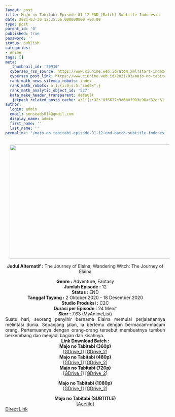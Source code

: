 ```yaml
---
layout: post
title: Majo no Tabitabi Episode 01-12 END [Batch] Subtitle Indonesia
date: 2021-03-30 12:35:56.000000000 +00:00
type: post
parent_id: '0'
published: true
password: ''
status: publish
categories:
- Anime
tags: []
meta:
  _thumbnail_id: '20910'
  cyberseo_rss_source: https://www.ciunime.web.id/atom.xml?start-index=151&max-results=150
  cyberseo_post_link: https://www.ciunime.web.id/2021/03/majo-no-tabitabi-episode-01-12-end.html
  rank_math_news_sitemap_robots: index
  rank_math_robots: a:1:{i:0;s:5:"index";}
  rank_math_analytic_object_id: '527'
  kata_make_header_transparent: default
  _jetpack_related_posts_cache: a:1:{s:32:"8f6677c9d6b0f903e98ad32ec61f8deb";a:2:{s:7:"expires";i:1657949927;s:7:"payload";a:0:{}}}
author:
  login: admin
  email: senseads014@gmail.com
  display_name: admin
  first_name: ''
  last_name: ''
permalink: "/majo-no-tabitabi-episode-01-12-end-batch-subtitle-indonesia/"
---
```

<div style="text-align: center;">
<div style="text-align: left;">
<div class="separator" style="clear: both; text-align: center;"></div>
</div>
<div class="separator" style="clear: both; text-align: center;"><a href="https://1.bp.blogspot.com/-xhRnwo9a78k/X4FFw_OhvRI/AAAAAAAAeWA/0vid7MpLKrAz7vSpf7SPIuABiTP5vNzKQCLcBGAsYHQ/s1280/Majo%2Bno%2BTabitabi.jpg" style="margin-left: 1em; margin-right: 1em;"><img border="0" data-original-height="720" data-original-width="1280" height="360" src="{{ site.baseurl }}/assets/2021/03/Majo%2Bno%2BTabitabi.jpg" width="640" /></a></div>
<p><b>Judul</b><b><b> Alternatif</b> :</b> The Journey of Elaina,&nbsp;Wandering Witch: The Journey of Elaina</div>
<div style="text-align: center;"><b><b>Genre :</b></b> Adventure, Fantasy</div>
<div style="text-align: center;"><b>Jumlah Episode :</b> 12<br /><b>Status : </b>END<br /><b>Tanggal Tayang :</b> 2 Oktober 2020&nbsp;- 18 Desember 2020<br /><b>Studio Produksi :</b> C2C<br /><b>Durasi per Episode :</b> 24 Menit</div>
<div style="text-align: center;"><b>Skor :</b> 7.63 (MyAnimeList)</div>
<div style="text-align: center;"></div>
<div style="text-align: justify;">Suatu hari, seorang penyihir bernama Elaina memulai perjalanannya melintasi dunia. Sepanjang jalan, ia bertemu dengan bermacam-macam orang. Pertemuannya dengan orang-orang tersebut membuatnya tumbuh berkembang dan menjadi bagian dari kisahnya.</div>
<div style="text-align: justify;"></div>
<div style="text-align: justify;"></div>
<div style="text-align: center;">
<div><b>Link Download Batch :</b></div>
<div>
<div><b>Majo no Tabitabi&nbsp;(360p)</b></div>
</div>
<div>[<a href="https://drive.google.com/uc?id=1YwRmKy-FWA1Y7VCB85q1V4Y_Y33weOrW" target="_blank" rel="noopener">GDrive_1</a>] [<a href="https://drive.google.com/uc?export=download&amp;id=1X6A1ZsJJuSdDV4AJTIIjwqcTUQXsdPfE" target="_blank" rel="noopener">GDrive_2</a>]</div>
<div></div>
<div><b>Majo no Tabitabi&nbsp;(480p)</b><br />[<a href="https://drive.google.com/uc?id=1NZkDqtR0dK7o56IDP82z7r82_UEzV3Az" target="_blank" rel="noopener">GDrive_1</a>] [<a href="https://drive.google.com/uc?export=download&amp;id=1XyI66sICdtTUBEonj0edYBJFdDZYn-zH" target="_blank" rel="noopener">GDrive_2</a>]</div>
<div></div>
<div><b>Majo no Tabitabi&nbsp;(720p)</b><br />[<a href="https://drive.google.com/uc?id=11vcXG0EYKrKnmSQCm1ZGmaM-SGke3etY" target="_blank" rel="noopener">GDrive_1</a>] [<a href="https://drive.google.com/uc?export=download&amp;id=14ZlERLYy5dnKd93gjjLPplX4Ep-Q8UtW" target="_blank" rel="noopener">GDrive_2</a>]</p>
<p><b>Majo no Tabitabi (1080p)</b><br />[<a href="https://drive.google.com/uc?id=1IGPs-qPPyQHZyWhBg-QHPp075hxaNUct" target="_blank" rel="noopener">GDrive_1</a>] [<a href="https://drive.google.com/uc?export=download&amp;id=1fhH3iChixiHIONTGFCVFqy29ZX0OqZLL" target="_blank" rel="noopener">GDrive_2</a>]</div>
<div></div>
<div><b>Majo no Tabitabi&nbsp;(SUBTITLE)</b><br />[<a href="https://acefile.co/f/38564833/aoi-kuso-zen-penyihir-jalan-jalan-bd-fontsubs-rar" target="_blank" rel="noopener">Acefile</a>]</div>
</div>
<div style="text-align: center;"></div>
<link rel="stylesheet" href="https://cdnjs.cloudflare.com/ajax/libs/font-awesome/4.7.0/css/font-awesome.min.css" />
<div class="divbtn"> <a href="https://handymansurrender.com/fihup8buzv?key=94550f7ce39444073321dde3b8782f97" class="btn"><i class="fa fa-download"></i> Direct Link</a> </div>
